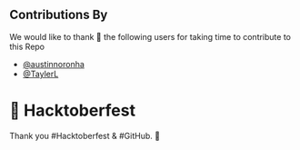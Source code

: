 ## Contributions By

We would like to thank :clap: the following users for taking time to contribute to this Repo 

- [@austinnoronha](https://github.com/austinnoronha)
- [@TaylerL](https://github.com/TaylerL)

# 🙌 Hacktoberfest

Thank you #Hacktoberfest & #GitHub. 🎯

